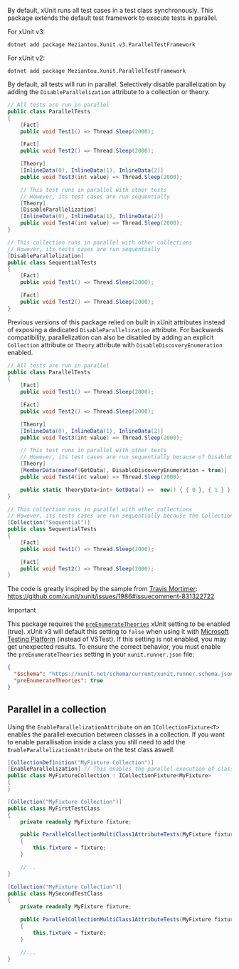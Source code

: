 By default, xUnit runs all test cases in a test class synchronously.
This package extends the default test framework to execute tests in parallel.

For xUnit v3:
```shell
dotnet add package Meziantou.Xunit.v3.ParallelTestFramework
```
For xUnit v2:
```shell
dotnet add package Meziantou.Xunit.ParallelTestFramework
```

By default, all tests will run in parallel.
Selectively disable parallelization by adding the `DisableParallelization` attribute to a collection or theory.

````c#
// All tests are run in parallel
public class ParallelTests
{
    [Fact]
    public void Test1() => Thread.Sleep(2000);

    [Fact]
    public void Test2() => Thread.Sleep(2000);

    [Theory]
    [InlineData(0), InlineData(1), InlineData(2)]
    public void Test3(int value) => Thread.Sleep(2000);

    // This test runs in parallel with other tests
    // However, its test cases are run sequentially
    [Theory]
    [DisableParallelization]
    [InlineData(0), InlineData(1), InlineData(2)]
    public void Test4(int value) => Thread.Sleep(2000);
}

// This collection runs in parallel with other collections
// However, its tests cases are run sequentially
[DisableParallelization]
public class SequentialTests
{
    [Fact]
    public void Test1() => Thread.Sleep(2000);

    [Fact]
    public void Test2() => Thread.Sleep(2000);
}
````

Previous versions of this package relied on built in xUnit attributes instead of exposing a dedicated `DisableParallelization` attribute.
For backwards compatibility, parallelization can also be disabled by adding an explicit `Collection` attribute or `Theory` attribute with `DisableDiscoveryEnumeration` enabled.

````c#
// All tests are run in parallel
public class ParallelTests
{
    [Fact]
    public void Test1() => Thread.Sleep(2000);

    [Fact]
    public void Test2() => Thread.Sleep(2000);

    [Theory]
    [InlineData(0), InlineData(1), InlineData(2)]
    public void Test3(int value) => Thread.Sleep(2000);

    // This test runs in parallel with other tests
    // However, its test cases are run sequentially because of DisableDiscoveryEnumeration
    [Theory]
    [MemberData(nameof(GetData), DisableDiscoveryEnumeration = true)]
    public void Test4(int value) => Thread.Sleep(2000);

    public static TheoryData<int> GetData() =>  new() { { 0 }, { 1 } };
}

// This collection runs in parallel with other collections
// However, its tests cases are run sequentially because the Collection is explicit
[Collection("Sequential")]
public class SequentialTests
{
    [Fact]
    public void Test1() => Thread.Sleep(2000);

    [Fact]
    public void Test2() => Thread.Sleep(2000);
}
````

The code is greatly inspired by the sample from [Travis Mortimer](https://github.com/tmort93): <https://github.com/xunit/xunit/issues/1986#issuecomment-831322722>

> [!IMPORTANT]
> This package requires the [`preEnumerateTheories`](https://xunit.net/docs/configuration-files#preEnumerateTheories) xUnit setting to be enabled (true).
> xUnit v3 will default this setting to `false` when using it with [Microsoft Testing Platform](https://learn.microsoft.com/en-us/dotnet/core/testing/microsoft-testing-platform-intro?tabs=dotnetcli&WT.mc_id=DT-MVP-5003978) (instead of VSTest).
> If this setting is not enabled, you may get unexpected results.
> To ensure the correct behavior, you must enable the `preEnumerateTheories` setting in your `xunit.runner.json` file:
> ```json
> {
>   "$schema": "https://xunit.net/schema/current/xunit.runner.schema.json",
>   "preEnumerateTheories": true
> }
> ```

## Parallel in a collection

Using the `EnableParallelizationAttribute` on an `ICollectionFixture<T>` enables the parallel execution between classes in a collection.
If you want to enable parallisation inside a class you still need to add the `EnableParallelizationAttribute` on the test class aswell.

```c#
[CollectionDefinition("MyFixture Collection")]
[EnableParallelization] // This enables the parallel execution of classes in a collection 
public class MyFixtureCollection : ICollectionFixture<MyFixture>
{
}

[Collection("MyFixture Collection")]
public class MyFirstTestClass
{
    private readonly MyFixture fixture;

    public ParallelCollectionMultiClass1AttributeTests(MyFixture fixture)
    {
        this.fixture = fixture;
    }

    //...
}

[Collection("MyFixture Collection")]
public class MySecondTestClass
{
    private readonly MyFixture fixture;

    public ParallelCollectionMultiClass1AttributeTests(MyFixture fixture)
    {
        this.fixture = fixture;
    }

    //...
}
```

